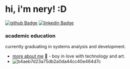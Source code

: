 # hi, i'm nery! :D

[![github Badge](https://img.shields.io/badge/-Github-000?style=flat-square&logo=Github&logoColor=white&link=https://https://github.com/devnery)](https://github.com/devnery)
[![linkedin Badge](https://img.shields.io/badge/-LinkedIn-blue?style=flat-square&logo=Linkedin&logoColor=white&link=https://www.linkedin.com/in/jo%C3%A3o-vitor-nery-silva-182997243/)](https://www.linkedin.com/in/jo%C3%A3o-vitor-nery-silva-182997243/)

### academic education
currently graduating in systems analysis and development.

- [more about me](https://linktr.ee/neryexplicit) 👺 - boy in love with technology and art.
- ![b4aeb7d23a75db2a0da44cc40e464d7c](https://user-images.githubusercontent.com/114960661/203191027-980b0cf1-76b5-4be8-9fdc-013012401cfa.gif)

